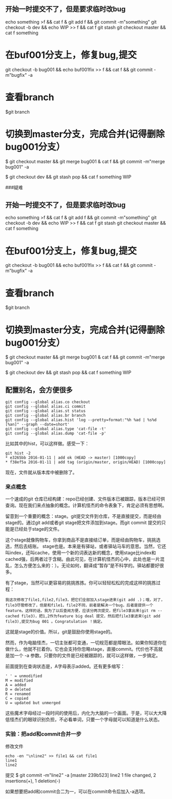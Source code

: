 
## 开始一时提交不了，但是要求临时改bug 

echo something >f && cat  f & git add f  && git commit -m"something"
git checkout -b dev && echo WIP >> f && cat f
git stash
git checkout master && cat f
something
# 在buf001分支上，修复bug,提交
git checkout -b bug001 && echo buf001fix >> f && cat f && git commit -m"bugfix" -a
# 查看branch
$git branch
# 切换到master分支，完成合并(记得删除bug001分支）
$ git checkout master && git merge bug001 & cat f && git commit -m"merge bug001" -a 

$ git checkout dev && git stash pop && cat f
something
WIP




###疑难

## 开始一时提交不了，但是要求临时改bug 

echo something >f && cat  f & git add f  && git commit -m"something"
git checkout -b dev && echo WIP >> f && cat f
git stash
git checkout master && cat f
something
# 在buf001分支上，修复bug,提交
git checkout -b bug001 && echo buf001fix >> f && cat f && git commit -m"bugfix" -a
# 查看branch
$git branch
# 切换到master分支，完成合并(记得删除bug001分支）
$ git checkout master && git merge bug001 & cat f && git commit -m"merge bug001" -a 

$ git checkout dev && git stash pop && cat f
something
WIP


## 配置别名，会方便很多

    git config --global alias.co checkout
    git config --global alias.ci commit
    git config --global alias.st status
    git config --global alias.br branch
    git config --global alias.hist 'log --pretty=format:"%h %ad | %s%d [%an]" --graph --date=short'
    git config --global alias.type 'cat-file -t'
    git config --global alias.dump 'cat-file -p'

比如其中的hist，可以这样做。感受一下：

    git hist -2
    * e3265bb 2016-01-11 | add ok (HEAD -> master) [1000copy]
    * f38ef5a 2016-01-11 | add tag (origin/master, origin/HEAD) [1000copy]

现在，文件就从版本库中被删除了。




### 来点概念

一个速成的git 仓库已经构建：repo已经创建、文件版本已被跟踪，版本已经可供查询。现在我们来点抽象的概念。计算机怪杰的命令表象下，肯定必须有思想啊。

留意到一个重要的概念：stage。git提交文件到仓库，不是直接提交，而是经由stage的。通过git add或者git stage把文件添加到stage。而git commit 提交的只能是已经处于stage的文件。

这个stage就像购物车，你拿到商品不是直接结订单，而是经由购物车，挑挑选选，然后去结账。 stage也是。本来是有驿站，或者驿站马车的意思。当然，它还叫index，还叫cache，使用一个新的词表达新的概念，使用stage比index和cached强，后两者过于含糊。由此可见，在计算机怪杰的心中，此处也是一片混乱，怎么方便怎么来的：）。无论如何，翻译成“暂存”是不科学的。驿站都要好很多。

有了stage，当然可以更容易的挑挑拣拣。你可以轻轻松松的完成这样的挑拣过程：

    我这次修改了file1,file2,file3，把它们全部加入stage进来(git add .)；哦，对了，file3尽管修改了，但是和file1，file2不同，前者是解决一个bug，后者是提供一个feature。这样的话，我为了以后查阅方便，应该分两次提交，把file3拿出来(git rm --cached file3)，把1,2作为feature big deal 提交，然后把file3拿进来(git add file3),提交为bug 001 。Congratulation ！搞定。 

这就是stage的价值。所以，git是鼓励你使用stage的。

然而，作为电脑怪杰，一切主张都可变通，一切规范都是障眼法。如果你知道你在做什么，他就不拦着你。它也会支持你忽略stage，直接commit。代价也不高就是加一个 -a 参数。只要你的文件是已经被跟踪的，就可以这样做，一步搞定。

前面提到在查询状态是，A字母表示added。还有更多缩写：

    ' ' = unmodified
    M = modified
    A = added
    D = deleted
    R = renamed
    C = copied
    U = updated but unmerged

这些魔术字母经过一段时间的使用后，内化为大脑的一个画面。于是，可以大大降低怪杰们的眼球识别负担，不必看单词，只要一个字母就可以知道是什么状态。

### 实验：把add和commit合并一步

修改文件

    echo -en "\nline2" >> file1 && cat file1
    line1
    line2
    
提交
    $ git commit -m"line2"  -a
    [master 239b523] line2
     1 file changed, 2 insertions(+), 1 deletion(-)

如果想要把add和commit合二为一，可以在commit命令后加入-a选项。
